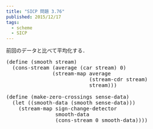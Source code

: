 ```yaml
---
title: "SICP 問題 3.76"
published: 2015/12/17
tags:
  - scheme
  - SICP
---
```


<p>前回のデータと比べて平均化する．</p>

<pre class="code lang-scheme" data-lang="scheme" data-unlink><span class="synSpecial">(</span><span class="synStatement">define</span> <span class="synSpecial">(</span>smooth stream<span class="synSpecial">)</span>
  <span class="synSpecial">(</span>cons-stream <span class="synSpecial">(</span>average <span class="synSpecial">(</span><span class="synIdentifier">car</span> stream<span class="synSpecial">)</span> <span class="synConstant">0</span><span class="synSpecial">)</span>
               <span class="synSpecial">(</span>stream-map average
                           <span class="synSpecial">(</span>stream-cdr stream<span class="synSpecial">)</span>
                           stream<span class="synSpecial">)))</span>

<span class="synSpecial">(</span><span class="synStatement">define</span> <span class="synSpecial">(</span>make-zero-crossings sense-data<span class="synSpecial">)</span>
  <span class="synSpecial">(</span><span class="synStatement">let</span> <span class="synSpecial">((</span>smooth-data <span class="synSpecial">(</span>smooth sense-data<span class="synSpecial">)))</span>
    <span class="synSpecial">(</span>stream-map sign-change-detector
                smooth-data
                <span class="synSpecial">(</span>cons-stream <span class="synConstant">0</span> smooth-data<span class="synSpecial">))))</span>
</pre>


